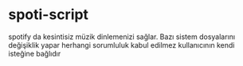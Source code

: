 # spoti-script
spotify da kesintisiz müzik dinlemenizi sağlar. Bazı sistem dosyalarını değişiklik yapar herhangi sorumluluk kabul edilmez kullanıcının kendi isteğine bağlıdır